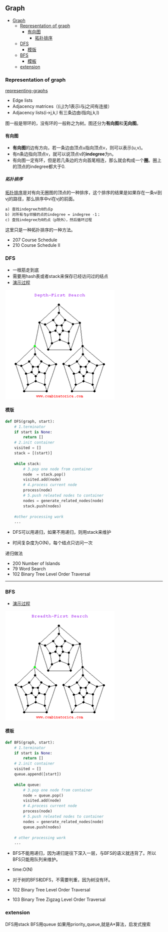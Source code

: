 ## Graph 


<!-- @import "[TOC]" {cmd="toc" depthFrom=1 depthTo=6 orderedList=false} -->
<!-- code_chunk_output -->

* [Graph](#graph)
	* [Representation of graph](#representation-of-graph)
		* [有向图](#有向图)
			* [拓扑排序](#拓扑排序)
	* [DFS](#dfs)
		* [模版](#模版)
	* [BFS](#bfs)
		* [模板](#模板)
	* [extension](#extension)

<!-- /code_chunk_output -->


### Representation of graph
[representing-graphs](https://www.khanacademy.org/computing/computer-science/algorithms/graph-representation/a/representing-graphs)
* Edge lists
* Adjacency matrices（(i,j)为1表示i与j之间有连接）
* Adjacency lists(i->j,k,l 有三条边由i指向j,k,l)

图一般是带环的，没有环的一般称之为树。图还分为**有向图**和**无向图**。
#### 有向图
* **有向图**的边有方向，若一条边由顶点u指向顶点v，则可以表示(u,v)。
* 有n条边指向顶点v，就可以说顶点v的**indegree**为n。
* 有向图一定有环，但是若几条边的方向首尾相连，那么就会构成一个**圈**。圈上的顶点的indegree都大于0.

##### 拓扑排序
[拓扑排序](http://blog.csdn.net/changyuanchn/article/details/17067349)是对有向无圈图的顶点的一种排序，这个排序的结果是如果存在一条vi到vj的路径，那么排序中vi在vj的前面。
```
a) 查找indegree为0的点p
b) 对所有与p邻接的点的indegree = indegree -1；
c) 查找indegree为0的点（p除外），然后循环过程
```
这里只是一种拓扑排序的一种方法。
* 207 Course Schedule
* 210 Course Schedule II

### DFS
* 一根筋走到底
* 需要用hash表或者stack来保存已经访问过的结点
* [演示过程](http://www.cs.usfca.edu/~galles/visualization/DFS.html)

<!-- ![dfs](./img/Graph/dfs.png) -->
![dfs_gif](./img/Graph/dfs.gif)
#### 模版
```python
def DFS(graph, start):
    # 1.terminator
    if start is None:
        return []
    # 2.init container
    visited = []
    stack = [(start)]

    while stack:
        # 3.pop one node from container
        node  = stack.pop()
        visited.add(node)
        # 4.process current node
        process(node)
        # 5.push releated nodes to container
        nodes = generate_related_nodes(node)
        stack.push(nodes)

    #other processing work
    ...
```
* DFS可以用递归，如果不用递归，则用stack来维护

* 时间复杂度为O(N)，每个结点只访问一次

递归做法
* 200 Number of Islands
* 79 Word Search
* 102 Binary Tree Level Order Traversal


----
### BFS
* [演示过程](http://www.cs.usfca.edu/~galles/visualization/BFS.html)
<!-- ![dfs](./img/Graph/bfs.png) -->
![dfs_gif](./img/Graph/bfs.gif)

#### 模板
```python
def BFS(graph, start):
    # 1.terminator
    if start is None:
        return []
    # 2.init container
    visited = []
    queue.append([start])

    while queue:
        # 3.pop one node from container
        node = queue.pop()
        visited.add(node)
        # 4.process current node
        process(node)
        # 5.push releated nodes to container
        nodes = generate_related_nodes(node)
        queue.push(nodes)

    # other processing work
    ...
```

* BFS不能用递归，因为递归是往下深入一层，与BFS的语义就违背了。所以BFS只能用队列来维护。
* time:O(N)

* 对于树的BFS和DFS，不需要判重，因为树没有环。

* 102 Binary Tree Level Order Traversal
* 103 Binary Tree Zigzag Level Order Traversal  

### extension
DFS用stack
BFS用queue
如果用priority_queue,就是A*算法，启发式搜索
